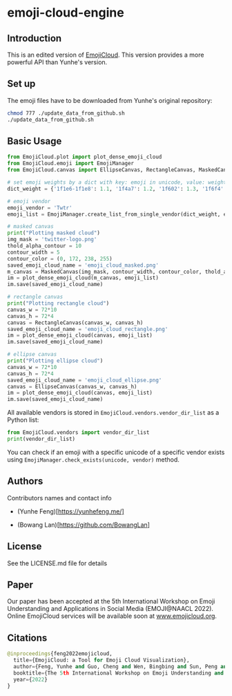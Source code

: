 # emoji-cloud-engine

## Introduction

This is an edited version of [EmojiCloud](https://github.com/YunheFeng/EmojiCloud). This version provides a more powerful API than Yunhe's version.

## Set up

The emoji files have to be downloaded from Yunhe's original repository:

```bash
chmod 777 ./update_data_from_github.sh
./update_data_from_github.sh
```

## Basic Usage

```python
from EmojiCloud.plot import plot_dense_emoji_cloud
from EmojiCloud.emoji import EmojiManager
from EmojiCloud.canvas import EllipseCanvas, RectangleCanvas, MaskedCanvas

# set emoji weights by a dict with key: emoji in unicode, value: weight
dict_weight = {'1f1e6-1f1e8': 1.1, '1f4a7': 1.2, '1f602': 1.3, '1f6f4': 1.4, '1f6f5': 1.5, '1f6f6': 1.6, '1f6f7': 1.7, '1f6f8': 1.8, '1f6f9': 1.9, '1f6fa': 2.0, '1f6fb': 2.1, '1f6fc': 2.2, '1f7e0': 2.3, '1f9a2': 2.4, '1f9a3': 2.5, '1f9a4': 2.6, '1f9a5': 2.7, '1f9a6': 2.8, '1f9a8': 2.9, '1f9a9': 3.0}

# emoji vendor 
emoji_vendor = 'Twtr'
emoji_list = EmojiManager.create_list_from_single_vendor(dict_weight, emoji_vendor)

# masked canvas 
print("Plotting masked cloud")
img_mask = 'twitter-logo.png'
thold_alpha_contour = 10 
contour_width = 5
contour_color = (0, 172, 238, 255)
saved_emoji_cloud_name = 'emoji_cloud_masked.png'
m_canvas = MaskedCanvas(img_mask, contour_width, contour_color, thold_alpha_contour)
im = plot_dense_emoji_cloud(m_canvas, emoji_list)
im.save(saved_emoji_cloud_name)

# rectangle canvas 
print("Plotting rectangle cloud")
canvas_w = 72*10
canvas_h = 72*4
canvas = RectangleCanvas(canvas_w, canvas_h)
saved_emoji_cloud_name = 'emoji_cloud_rectangle.png'
im = plot_dense_emoji_cloud(canvas, emoji_list)
im.save(saved_emoji_cloud_name)

# ellipse canvas
print("Plotting ellipse cloud")
canvas_w = 72*10
canvas_h = 72*4
saved_emoji_cloud_name = 'emoji_cloud_ellipse.png'
canvas = EllipseCanvas(canvas_w, canvas_h)
im = plot_dense_emoji_cloud(canvas, emoji_list)
im.save(saved_emoji_cloud_name)
```

All available vendors is stored in `EmojiCloud.vendors.vendor_dir_list` as a Python list:

```python
from EmojiCloud.vendors import vendor_dir_list
print(vendor_dir_list)
```

You can check if an emoji with a specific unicode of a specific vendor exists using `EmojiManager.check_exists(unicode, vendor)` method.

## Authors

Contributors names and contact info

* (Yunhe Feng)[https://yunhefeng.me/]

* (Bowang Lan)[https://github.com/BowangLan]

## License

See the LICENSE.md file for details

## Paper

Our paper has been accepted at the 5th International Workshop on Emoji Understanding and Applications in Social Media (EMOJI@NAACL 2022). Online EmojiCloud services will be available soon at www.emojicloud.org.

## Citations

```python
@inproceedings{feng2022emojicloud,
  title={EmojiCloud: a Tool for Emoji Cloud Visualization},
  author={Feng, Yunhe and Guo, Cheng and Wen, Bingbing and Sun, Peng and Yue, Yufei and Tao, Dingwen},
  booktitle={The 5th International Workshop on Emoji Understanding and Applications in Social Media at 2022 Annual Conference of the North American Chapter of the Association for Computational Linguistics (EMOJI@NAACL)},
  year={2022}
}
```

